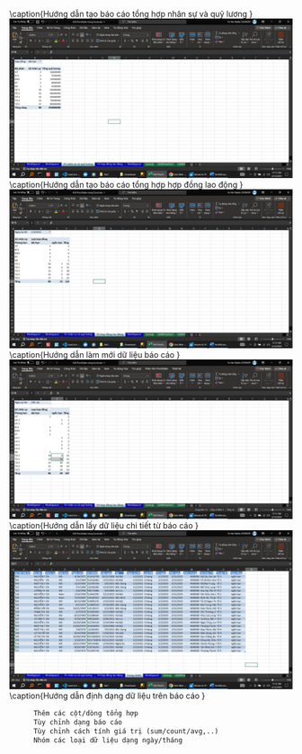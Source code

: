 <!--@ \subsection{Bai 1} -->

\caption{Hướng dẫn tạo báo cáo tổng hợp nhân sự và quỹ lương }
![alt text](0.png)
\caption{Hướng dẫn tạo báo cáo tổng hợp hợp đồng lao động }
![alt text](1.png)
\caption{Hướng dẫn làm mới dữ liệu báo cáo }
![alt text](2.png)
\caption{Hướng dẫn lấy dữ liệu chi tiết từ báo cáo  }
![alt text](3.png)
\caption{Hướng dẫn  định dạng dữ liệu trên   báo cáo  }

<!-- 5		Thêm các cột/dòng tổng hợp -->
<!-- 6		Tùy chỉnh báo cáo dạng cổ điển -->
<!-- 7		Tùy chỉnh công thức tính (count, sum,….) -->
<!-- 8		Nhóm các loại dữ liệu (dạng ngày tháng, dạng, số) -->
<!-- II	Nâng cao và thực tiễn	 -->
<!-- 9		Tiền xử lý dữ liệu -->
<!-- 10		Bổ sung các cột dữ liệu để làm báo cáo tổng hợp -->
<!-- 11		Các tầng dữ liệu -->

<!-- #23 Pivot table trong Excel -->

          Thêm các cột/dòng tổng hợp
          Tùy chỉnh dạng báo cáo
          Tùy chỉnh cách tính giá trị (sum/count/avg,..)
          Nhóm các loại dữ liệu dạng ngày/tháng

<!--@ \subsection{Bai 2} -->

<!--@ \subsection{Bai 3} -->
